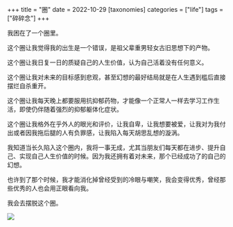 +++
title = "圈"
date = 2022-10-29
[taxonomies]
categories = ["life"]
tags = ["碎碎念"]
+++

我困在了一个圈里。

这个圈让我觉得我的出生是一个错误，是祖父辈重男轻女古旧思想下的产物。

这个圈让我日复一日的质疑自己的人生价值，认为自己活着没有任何意义。

这个圈让我对未来的目标感到悲观，甚至幻想的最好结局就是在人生遇到槛后直接摆烂自杀重开。

这个圈让我每天晚上都要服用抗抑郁药物，才能像一个正常人一样去学习工作生活，即使仍伴随着强烈的抑郁躯体化症状。

这个圈让我格外在乎外人的眼光和评价，让我自卑，让我想要被爱，让我对为我付出或者因我拖后腿的人有负罪感，让我陷入每天胡思乱想的漩涡。

我知道当长久陷入这个圈内，我将一事无成，尤其当朋友们每天都在进步、提升自己、实现自己人生价值的时候。因为我还拥有着对未来，那个已经成功了的自己的幻想。

也许到了那个时候，我才能消化掉曾经受到的冷眼与嘲笑，我会变得优秀，曾经那些优秀的人也会用正眼看向我。

我会去摆脱这个圈。

![](https://i.ibb.co/pQrfZZD/light.jpg)